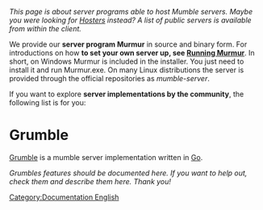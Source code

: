 *This page is about server programs able to host Mumble servers. Maybe
you were looking for [Hosters](Hosters "wikilink") instead? A list of
public servers is available from within the client.*

We provide our **server program Murmur** in source and binary form. For
introductions on how **to set your own server up, see [Running
Murmur](Running_Murmur "wikilink")**. In short, on Windows Murmur is
included in the installer. You just need to install it and run
Murmur.exe. On many Linux distributions the server is provided through
the official repositories as *mumble-server*.

If you want to explore **server implementations by the community**, the
following list is for you:

# Grumble

[Grumble](https://github.com/mkrautz/grumble) is a mumble server
implementation written in [Go](http://golang.org/).

*Grumbles features should be documented here. If you want to help out,
check them and describe them here. Thank you\!*

[Category:Documentation
English](Category:Documentation_English "wikilink")